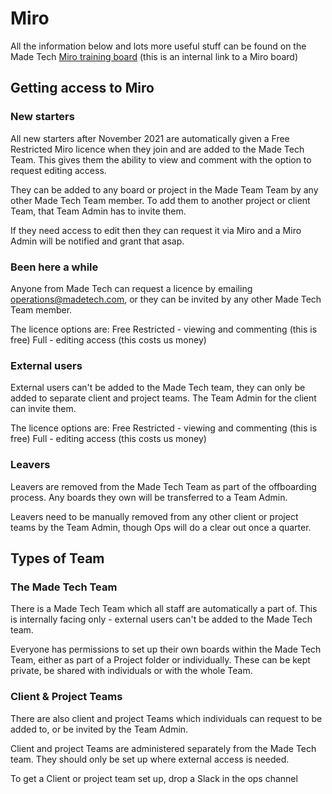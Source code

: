 # Miro

All the information below and lots more useful stuff can be found on the Made Tech [Miro training board](https://miro.com/app/board/o9J_lkgJ4BU=/) (this is an internal link to a Miro board)

## Getting access to Miro
### New starters
All new starters after November 2021 are automatically given a Free Restricted Miro licence when they join and are added to the Made Tech Team. This gives them the ability to view and comment with the option to request editing access.

They can be added to any board or project in the Made Team Team by any other Made Tech Team member. To add them to another project or client Team, that Team Admin has to invite them.

If they need access to edit then they can request it via Miro and a Miro Admin will be notified and grant that asap.

### Been here a while
Anyone from Made Tech can request a licence by emailing operations@madetech.com, or they can be invited by any other Made Tech Team member.

The licence options are:
Free Restricted - viewing and commenting (this is free)
Full - editing access (this costs us money)

### External users
External users can't be added to the Made Tech team, they can only be added to separate client and project teams. The Team Admin for the client can invite them.

The licence options are:
Free Restricted - viewing and commenting (this is free)
Full - editing access (this costs us money)

### Leavers
Leavers are removed from the Made Tech Team as part of the offboarding process. Any boards they own will be transferred to a Team Admin.

Leavers need to be manually removed from any other client or project teams by the Team Admin, though Ops will do a clear out once a quarter.

## Types of Team
### The Made Tech Team
There is a Made Tech Team which all staff are automatically a part of. This is internally facing only - external users can't be added to the Made Tech team.

Everyone has permissions to set up their own boards within the Made Tech Team, either as part of a Project folder or individually. These can be kept private, be shared with individuals or with the whole Team.

### Client & Project Teams
There are also client and project Teams which individuals can request to be added to, or be invited by the Team Admin.

Client and project Teams are administered separately from the Made Tech team. They should only be set up where external access is needed.

To get a Client or project team set up, drop a Slack in the ops channel
